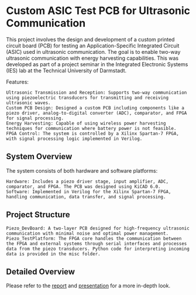 # Custom ASIC Test PCB for Ultrasonic Communication

This project involves the design and development of a custom printed circuit board (PCB) for testing an Application-Specific Integrated Circuit (ASIC) used in ultrasonic communication. The goal is to enable two-way ultrasonic communication with energy harvesting capabilities. This was developed as part of a project seminar in the Integrated Electronic Systems (IES) lab at the Technical University of Darmstadt.

Features:

    Ultrasonic Transmission and Reception: Supports two-way communication using piezoelectric transducers for transmitting and receiving ultrasonic waves.
    Custom PCB Design: Designed a custom PCB including components like a piezo driver, analog-to-digital converter (ADC), comparator, and FPGA for signal processing.
    Energy Harvesting: Capable of using wireless power harvesting techniques for communication where battery power is not feasible.
    FPGA Control: The system is controlled by a Xilinx Spartan-7 FPGA, with signal processing logic implemented in Verilog.

## System Overview

The system consists of both hardware and software platforms:

    Hardware: Includes a piezo driver stage, input amplifier, ADC, comparator, and FPGA. The PCB was designed using KiCAD 6.0.
    Software: Implemented in Verilog for the Xilinx Spartan-7 FPGA, handling communication, data transfer, and signal processing.

## Project Structure

    Piezo_DevBoard: A two-layer PCB designed for high-frequency ultrasonic communication with minimal noise and optimal power management.
    Piezo_TestPlatform: The FPGA core handles the communication between the FPGA and external systems through serial interfaces and processes data from the piezo transducers. Python code for interpreting incoming data is provided in the misc folder.

## Detailed Overview

Please refer to the [report](Report/main.pdf) and [presentation](Presentation/Präsentation.pdf) for a more in-depth look.